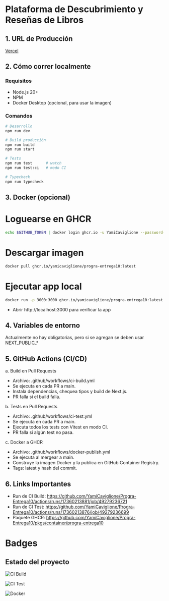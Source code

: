 # Plataforma de Descubrimiento y Reseñas de Libros

## 1️. URL de Producción
[Vercel](https://progra-entrega10.vercel.app)

## 2️. Cómo correr localmente
### Requisitos
- Node.js 20+
- NPM
- Docker Desktop (opcional, para usar la imagen)

### Comandos
```bash
# Desarrollo
npm run dev

# Build producción
npm run build
npm run start

# Tests
npm run test      # watch
npm run test:ci   # modo CI

# Typecheck
npm run typecheck
```

## 3. Docker (opcional)
# Loguearse en GHCR
```bash
echo $GITHUB_TOKEN | docker login ghcr.io -u YamiCaviglione --password-stdin
```

# Descargar imagen
```bash
docker pull ghcr.io/yamicaviglione/progra-entrega10:latest
```
# Ejecutar app local
```bash
docker run -p 3000:3000 ghcr.io/yamicaviglione/progra-entrega10:latest
```
- Abrir http://localhost:3000 para verificar la app

## 4. Variables de entorno
Actualmente no hay obligatorias, pero si se agregan se deben usar NEXT_PUBLIC_*

## 5. GitHub Actions (CI/CD)

a. Build en Pull Requests

- Archivo: .github/workflows/ci-build.yml
- Se ejecuta en cada PR a main.
- Instala dependencias, chequea tipos y build de Next.js.
- PR falla si el build falla.

b. Tests en Pull Requests
- Archivo: .github/workflows/ci-test.yml
- Se ejecuta en cada PR a main.
- Ejecuta todos los tests con Vitest en modo CI.
- PR falla si algún test no pasa.

c. Docker a GHCR
- Archivo: .github/workflows/docker-publish.yml
- Se ejecuta al mergear a main.
- Construye la imagen Docker y la publica en GitHub Container Registry.
- Tags: latest y hash del commit.

## 6. Links Importantes
- Run de CI Build: https://github.com/YamiCaviglione/Progra-Entrega10/actions/runs/17360213881/job/49279236721
- Run de CI Test: https://github.com/YamiCaviglione/Progra-Entrega10/actions/runs/17360213876/job/49279236699
- Paquete GHCR: https://github.com/YamiCaviglione/Progra-Entrega10/pkgs/container/progra-entrega10 

# Badges 
## Estado del proyecto

![CI Build](https://github.com/yamicaviglione/Progra-Entrega10/actions/workflows/ci-build.yml/badge.svg)

![CI Test](https://github.com/yamicaviglione/Progra-Entrega10/actions/workflows/ci-test.yml/badge.svg)

![Docker](https://github.com/yamicaviglione/Progra-Entrega10/pkgs/container/progra-entrega10/badge)
